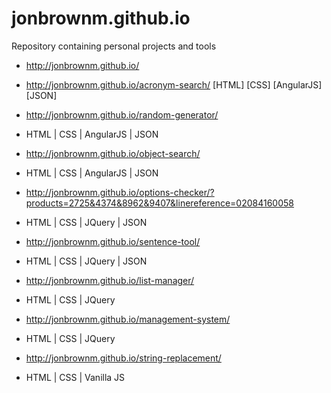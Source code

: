 # jonbrownm.github.io
Repository containing personal projects and tools

* http://jonbrownm.github.io/

* http://jonbrownm.github.io/acronym-search/
[HTML] [CSS] [AngularJS] [JSON]

* http://jonbrownm.github.io/random-generator/
 * HTML | CSS | AngularJS | JSON

* http://jonbrownm.github.io/object-search/
 * HTML | CSS | AngularJS | JSON

* http://jonbrownm.github.io/options-checker/?products=2725&4374&8962&9407&linereference=02084160058
 * HTML | CSS | JQuery | JSON

* http://jonbrownm.github.io/sentence-tool/
 * HTML | CSS | JQuery | JSON

* http://jonbrownm.github.io/list-manager/
 * HTML | CSS | JQuery

* http://jonbrownm.github.io/management-system/
 * HTML | CSS | JQuery

* http://jonbrownm.github.io/string-replacement/
 * HTML | CSS | Vanilla JS

